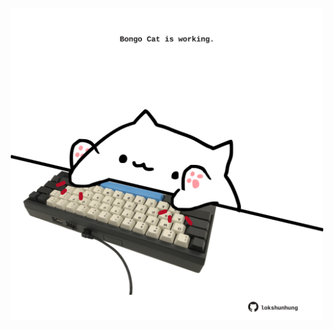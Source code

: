<!-- built at 29/08/2023, 15:00:57 UTC -->
<p align="center">
  <img width="500" height="500" src="./ReadmeImage.svg">
</p>
